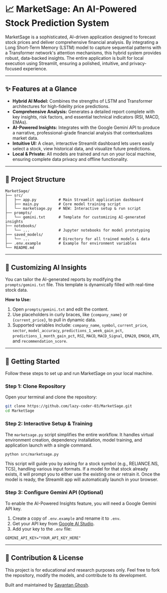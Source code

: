 
# 📈 MarketSage: An AI-Powered Stock Prediction System

MarketSage is a sophisticated, AI-driven application designed to forecast stock prices and deliver comprehensive financial analysis. By integrating a Long Short-Term Memory (LSTM) model to capture sequential patterns with a Transformer network's attention mechanisms, this hybrid system provides robust, data-backed insights. The entire application is built for local execution using Streamlit, ensuring a polished, intuitive, and privacy-focused experience.

---

## ✨ Features at a Glance

- **Hybrid AI Model:** Combines the strengths of LSTM and Transformer architectures for high-fidelity price predictions.
- **Comprehensive Analysis:** Generates a detailed report complete with key insights, risk factors, and essential technical indicators (RSI, MACD, EMAs).
- **AI-Powered Insights:** Integrates with the Google Gemini API to produce a narrative, professional-grade financial analysis that contextualizes market data.
- **Intuitive UI:** A clean, interactive Streamlit dashboard lets users easily select a stock, view historical data, and visualize future predictions.
- **Local & Private:** All models are trained and run on your local machine, ensuring complete data privacy and offline functionality.

---

## 📁 Project Structure

```text
MarketSage/
├── src/
│   ├── app.py          # Main Streamlit application dashboard
│   ├── main.py         # Core model training script
│   └── marketsage.py   # NEW: Interactive setup & run script
├── prompts/
│   └── gemini.txt      # Template for customizing AI-generated insights
├── notebooks/
│   └── ...             # Jupyter notebooks for model prototyping
├── saved_models/
│   └── ...             # Directory for all trained models & data
├── .env.example        # Example for environment variables
└── README.md
```

---

## 🎨 Customizing AI Insights

You can tailor the AI-generated reports by modifying the `prompts/gemini.txt` file. This template is dynamically filled with real-time stock data.

**How to Use:**

1. Open `prompts/gemini.txt` and edit the content.
2. Use placeholders in curly braces, like `{company_name}` or `{current_price}`, to pull in dynamic data.
3. Supported variables include: `company_name`, `symbol`, `current_price`, `sector`, `model_accuracy`, `predictions_1_week_gain_pct`, `predictions_1_month_gain_pct`, `RSI`, `MACD`, `MACD_Signal`, `EMA20`, `EMA50`, `ATR`, and `recommendation_score`.

---

## 🚀 Getting Started

Follow these steps to set up and run MarketSage on your local machine.

### Step 1: Clone Repository

Open your terminal and clone the repository:

```bash
git clone https://github.com/lazy-coder-03/MarketSage.git
cd MarketSage
```

### Step 2: Interactive Setup & Training

The `marketsage.py` script simplifies the entire workflow. It handles virtual environment creation, dependency installation, model training, and application launch with a single command.

```bash
python src/marketsage.py
```

This script will guide you by asking for a stock symbol (e.g., RELIANCE.NS, TCS), handling various input formats. If a model for that stock already exists, it will prompt you to either use the existing one or retrain it. Once the model is ready, the Streamlit app will automatically launch in your browser.

### Step 3: Configure Gemini API (Optional)

To enable the AI-Powered Insights feature, you will need a Google Gemini API key.

1. Create a copy of `.env.example` and rename it to `.env`.
2. Get your API key from [Google AI Studio](https://aistudio.google.com/app/apikey).
3. Add your key to the `.env` file:

```text
GEMINI_API_KEY="YOUR_API_KEY_HERE"
```

---

## 🤝 Contribution & License

This project is for educational and research purposes only. Feel free to fork the repository, modify the models, and contribute to its development.

Built and maintained by [Sayantan Ghosh](https://github.com/lazy-coder-03).